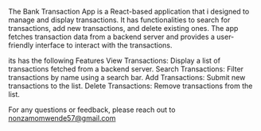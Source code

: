 The Bank Transaction App 
is a React-based application that i designed to manage and display transactions.
It has functionalities to search for transactions, add new transactions, and delete existing ones.
The app fetches transaction data from a backend server and provides a user-friendly interface to interact with the transactions.

its has the following Features
View Transactions: Display a list of transactions fetched from a backend server.
Search Transactions: Filter transactions by name using a search bar.
Add Transactions: Submit new transactions to the list.
Delete Transactions: Remove transactions from the list.

For any questions or feedback, please reach out to nonzamomwende57@gmail.com

